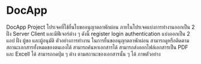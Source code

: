 # DocApp
DocApp Project โปรเจคที่ใช้ยื่นใบขออนุญาตลาพักผ่อน ภายในโปรเจคแบ่งการทำงานออกเป็น 2 
ฝั่ง Server Client และมีฟีเจอร์ต่าง ๆ ดังนี้ register login authentication แบ่งออกเป็น 2 แอป ฝั่ง ผู้ขอ และผู้อนุมัติ
	      ตัวอย่างการทำงาน ในการยื่นขออนุญาตลาพักผ่อน สามารถดูหรือติดตามสถานะเอกสารทั้งหมดของตนเองได้  สามารถค้นหาเอกสารได้ สามารถส่งออกไฟล์เอกสารเป็น PDF และ Excell ได้ สามารถกดปุ่ม ๆ ต่าง ตามสถานะของเอกสารนั้น ๆ ได้ ภาพตัวอย่าง
